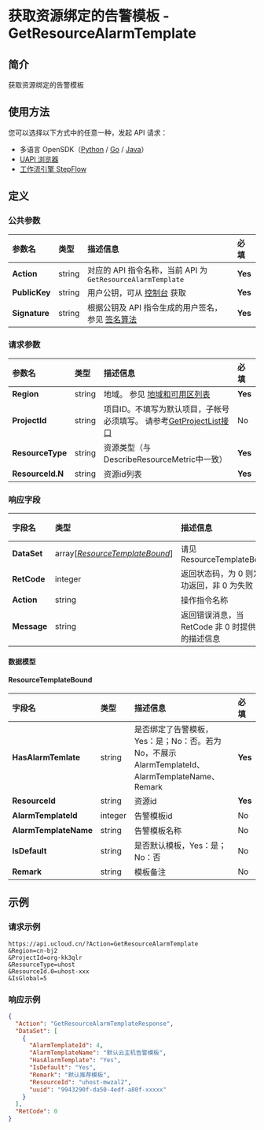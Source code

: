 # 获取资源绑定的告警模板 - GetResourceAlarmTemplate

## 简介

获取资源绑定的告警模板





## 使用方法

您可以选择以下方式中的任意一种，发起 API 请求：
- 多语言 OpenSDK（[Python](https://github.com/ucloud/ucloud-sdk-python3) / [Go](https://github.com/ucloud/ucloud-sdk-go) / [Java](https://github.com/ucloud/ucloud-sdk-java)）
- [UAPI 浏览器](https://console.ucloud.cn/uapi/detail?id=GetResourceAlarmTemplate)
- [工作流引擎 StepFlow](https://console.ucloud.cn/stepflow/manage/)

## 定义

### 公共参数

| 参数名 | 类型 | 描述信息 | 必填 |
|:---|:---|:---|:---|
| **Action**     | string  | 对应的 API 指令名称，当前 API 为 `GetResourceAlarmTemplate`                        | **Yes** |
| **PublicKey**  | string  | 用户公钥，可从 [控制台](https://console.ucloud.cn/uapi/apikey) 获取                                             | **Yes** |
| **Signature**  | string  | 根据公钥及 API 指令生成的用户签名，参见 [签名算法](api/summary/signature.md)  | **Yes** |

### 请求参数

| 参数名 | 类型 | 描述信息 | 必填 |
|:---|:---|:---|:---|
| **Region** | string | 地域。 参见 [地域和可用区列表](api/summary/regionlist) |**Yes**|
| **ProjectId** | string | 项目ID。不填写为默认项目，子帐号必须填写。 请参考[GetProjectList接口](api/summary/get_project_list) |No|
| **ResourceType** | string | 资源类型（与DescribeResourceMetric中一致） |**Yes**|
| **ResourceId.N** | string | 资源id列表 |**Yes**|

### 响应字段

| 字段名 | 类型 | 描述信息 | 必填 |
|:---|:---|:---|:---|
| **DataSet** | array[[*ResourceTemplateBound*](#ResourceTemplateBound)] | 请见ResourceTemplateBound |**Yes**|
| **RetCode** | integer | 返回状态码，为 0 则为成功返回，非 0 为失败 |**Yes**|
| **Action** | string | 操作指令名称 |**Yes**|
| **Message** | string | 返回错误消息，当 RetCode 非 0 时提供详细的描述信息 |No|

#### 数据模型


#### ResourceTemplateBound

| 字段名 | 类型 | 描述信息 | 必填 |
|:---|:---|:---|:---|
| **HasAlarmTemlate** | string | 是否绑定了告警模板，Yes：是；No：否。若为No，不展示AlarmTemplateId、AlarmTemplateName、Remark |**Yes**|
| **ResourceId** | string | 资源id |**Yes**|
| **AlarmTemplateId** | integer | 告警模板id |No|
| **AlarmTemplateName** | string | 告警模板名称 |No|
| **IsDefault** | string | 是否默认模板，Yes：是；No：否 |No|
| **Remark** | string | 模板备注 |No|

## 示例

### 请求示例
    
```
https://api.ucloud.cn/?Action=GetResourceAlarmTemplate
&Region=cn-bj2
&ProjectId=org-kk3qlr
&ResourceType=uhost
&ResourceId.0=uhost-xxx
&IsGlobal=5
```

### 响应示例
    
```json
{
  "Action": "GetResourceAlarmTemplateResponse",
  "DataSet": [
    {
      "AlarmTemplateId": 4,
      "AlarmTemplateName": "默认云主机告警模板",
      "HasAlarmTemplate": "Yes",
      "IsDefault": "Yes",
      "Remark": "默认推荐模板",
      "ResourceId": "uhost-mwzal2",
      "uuid": "9943290f-da50-4edf-a80f-xxxxx"
    }
  ],
  "RetCode": 0
}
```





